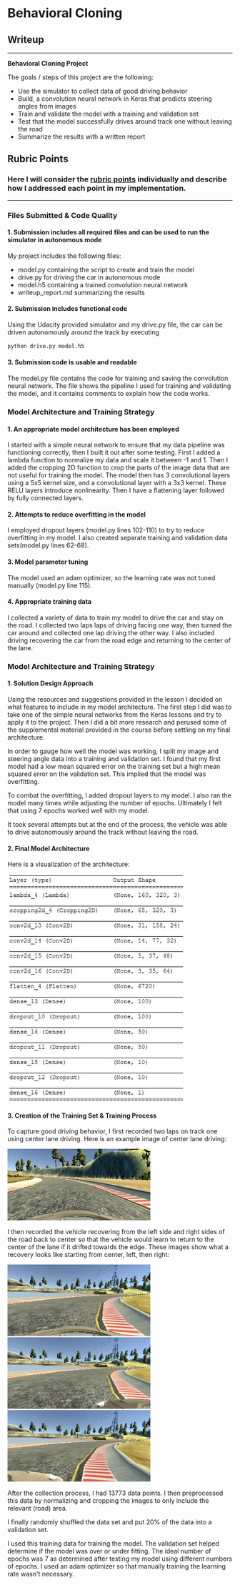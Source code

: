 # **Behavioral Cloning** 

## Writeup 

---

**Behavioral Cloning Project**

The goals / steps of this project are the following:
* Use the simulator to collect data of good driving behavior
* Build, a convolution neural network in Keras that predicts steering angles from images
* Train and validate the model with a training and validation set
* Test that the model successfully drives around track one without leaving the road
* Summarize the results with a written report


[//]: # (Image References)

[image1]: ./examples/architecture.JPG "Model Visualization"
[image2]: ./examples/placeholder.png "Grayscaling"
[image3]: ./examples/center_recovery.jpg "Center Recovery Image"
[image4]: ./examples/left_recovery.jpg "Left Recovery Image"
[image5]: ./examples/right_recovery.jpg "Right Recovery Image"
[image6]: ./examples/center_lane_driving.jpg "Normal Image"
[image7]: ./examples/placeholder_small.png "Flipped Image"

## Rubric Points
### Here I will consider the [rubric points](https://review.udacity.com/#!/rubrics/432/view) individually and describe how I addressed each point in my implementation.  

---
### Files Submitted & Code Quality

#### 1. Submission includes all required files and can be used to run the simulator in autonomous mode

My project includes the following files:
* model.py containing the script to create and train the model
* drive.py for driving the car in autonomous mode
* model.h5 containing a trained convolution neural network 
* writeup_report.md summarizing the results

#### 2. Submission includes functional code

Using the Udacity provided simulator and my drive.py file, the car can be driven autonomously around the track by executing 
```sh
python drive.py model.h5
```

#### 3. Submission code is usable and readable

The model.py file contains the code for training and saving the convolution neural network. The file shows the pipeline I used for training and validating the model, and it contains comments to explain how the code works.

### Model Architecture and Training Strategy

#### 1. An appropriate model architecture has been employed

I started with a simple neural network to ensure that my data pipeline was functioning correctly, then I built it out after some testing. First I added a lambda function to normalize my data and scale it between -1 and 1. Then I added the cropping 2D function to crop the parts of the image data that are not useful for training the model. The model then has 3 convolutional layers using a 5x5 kernel size, and a convolutional layer with a 3x3 kernel. These RELU layers introduce nonlinearity. Then I have a flattening layer followed by fully connected layers. 

#### 2. Attempts to reduce overfitting in the model

I employed dropout layers (model.py lines 102-110) to try to reduce overfitting in my model. I also created separate training and validation data sets(model.py lines 62-68). 

#### 3. Model parameter tuning

The model used an adam optimizer, so the learning rate was not tuned manually (model.py line 115).

#### 4. Appropriate training data

I collected a variety of data to train my model to drive the car and stay on the road. I collected two laps laps of driving facing one way, then turned the car around and collected one lap driving the other way. I also included driving recovering the car from the road edge and returning to the center of the lane. 

### Model Architecture and Training Strategy

#### 1. Solution Design Approach

Using the resources and suggestions provided in the lesson I decided on what features to include in my model architecture. The first step I did was to take one of the simple neural networks from the Keras lessons and try to apply it to the project. Then I did a bit more research and perused some of the supplemental material provided in the course before settling on my final architecture. 

In order to gauge how well the model was working, I split my image and steering angle data into a training and validation set. I found that my first model had a low mean squared error on the training set but a high mean squared error on the validation set. This implied that the model was overfitting. 

To combat the overfitting, I added dropout layers to my model. I also ran the model many times while adjusting the number of epochs. Ultimately I felt that using 7 epochs worked well with my model. 

It took several attempts but at the end of the process, the vehicle was able to drive autonomously around the track without leaving the road. 

#### 2. Final Model Architecture


Here is a visualization of the architecture:

![Architecture][image1]

#### 3. Creation of the Training Set & Training Process

To capture good driving behavior, I first recorded two laps on track one using center lane driving. Here is an example image of center lane driving:

![Center Lane Driving][image6]

I then recorded the vehicle recovering from the left side and right sides of the road back to center so that the vehicle would learn to return to the center of the lane if it drifted towards the edge. These images show what a recovery looks like starting from center, left, then right:

![Center Recovery][image3]
![Left Recovery][image4]
![Right Recovery][image5]


After the collection process, I had 13773 data points. I then preprocessed this data by normalizing and cropping the images to only include the relevant (road) area. 

I finally randomly shuffled the data set and put 20% of the data into a validation set. 

I used this training data for training the model. The validation set helped determine if the model was over or under fitting. The ideal number of epochs was 7 as determined after testing my model using different numbers of epochs. I used an adam optimizer so that manually training the learning rate wasn't necessary.
